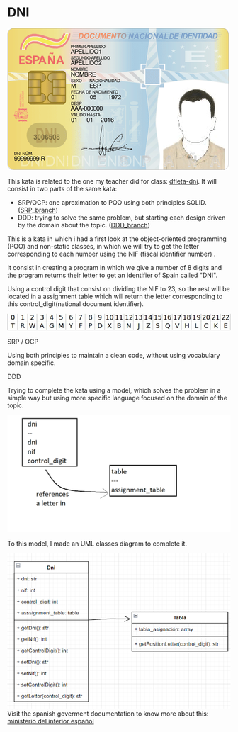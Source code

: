 # DNI

![sample-dni](./doc/dni.png)

This kata is related to the one my teacher did for class: [dfleta-dni](https://github.com/dfleta/Python_ejercicios/tree/master/Poo/DNI). It will consist in two parts of the same kata:

* SRP/OCP: one aproximation to POO using both principles SOLID. ([SRP_branch](https://github.com/ClearCB/DNIKata/tree/KATA_SRP_OCP))
* DDD: trying to solve the same problem, but starting each design driven by the domain about the topic. ([DDD_branch](https://github.com/ClearCB/DNIKata/tree/KATA_DDD))

This is a kata in which i had a first look at the object-oriented programming (POO) and non-static classes, in which we will try to get the letter corresponding to each number using the NIF (fiscal identifier number) .

It consist in creating a program in which we give a number of 8 digits and the program returns their letter to get an identifier of Spain called "DNI".

Using a control digit that consist on dividing the NIF to 23, so the rest will be located in a assignment table which will return the letter corresponding to this control_digit(national document identifier).

![assignment-table](./doc/at.jpg)

SRP / OCP

Using both principles to maintain a clean code, without using vocabulary domain specific.

DDD

Trying to complete the kata using a model, which solves the problem in a simple way but using more specific language focused on the domain of the topic.

![dni_model](./doc/model_dni.png)

To this model, I made an UML classes diagram to complete it.

![uml_dni](./doc/UML_dni.png)
Visit the spanish goverment documentation to know more about this: [ministerio del interior español](https://www.interior.gob.es/opencms/ca/servicios-al-ciudadano/tramites-y-gestiones/dni/calculo-del-digito-de-control-del-nif-nie/)
